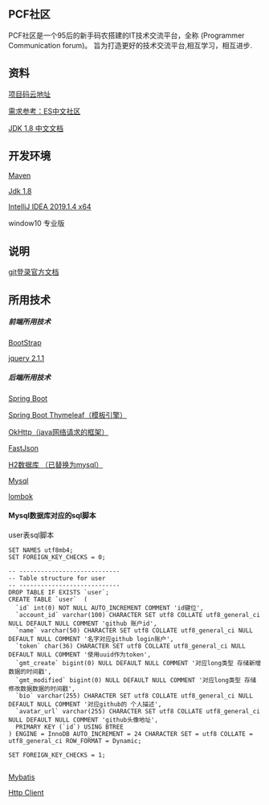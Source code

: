 ## PCF社区
PCF社区是一个95后的新手码农搭建的IT技术交流平台，全称 (Programmer Communication forum)。
旨为打造更好的技术交流平台,相互学习，相互进步.
## 资料
[项目码云地址](https://gitee.com/xing_xuanxuan/forum)

[需求参考：ES中文社区](https://elasticsearch.cn/)

[JDK 1.8 中文文档](http://www.matools.com/api/java8)
## 开发环境
[Maven](https://maven.apache.org/)

[Jdk 1.8](https://www.oracle.com/java/technologies/javase-downloads.html)

[IntelliJ IDEA 2019.1.4 x64]( https://www.jetbrains.com/ )

window10 专业版


## 说明
[git登录官方文档](https://developer.github.com/apps/building-oauth-apps/creating-an-oauth-app/)
## 所用技术
##### 前端所用技术
[BootStrap](https://www.bootcss.com/)

[jquery 2.1.1](https://cdn.staticfile.org/jquery/2.1.1/jquery.min.js)
##### 后端所用技术

[Spring Boot](https://spring.io/projects/spring-boot)

[Spring Boot Thymeleaf（模板引擎）](https://www.thymeleaf.org/index.html)

[OkHttp（java网络请求的框架）](https://square.github.io/okhttp/)

[FastJson](https://github.com/alibaba/fastjson)

[H2数据库 （已替换为mysql）](http://www.h2database.com/html/main.html)

[Mysql](https://www.mysql.com/)

[lombok](https://projectlombok.org/)

####  Mysql数据库对应的sql脚本

user表sql脚本
```mysql
SET NAMES utf8mb4;
SET FOREIGN_KEY_CHECKS = 0;

-- ----------------------------
-- Table structure for user
-- ----------------------------
DROP TABLE IF EXISTS `user`;
CREATE TABLE `user`  (
  `id` int(0) NOT NULL AUTO_INCREMENT COMMENT 'id键位',
  `account_id` varchar(100) CHARACTER SET utf8 COLLATE utf8_general_ci NULL DEFAULT NULL COMMENT 'github 账户id',
  `name` varchar(50) CHARACTER SET utf8 COLLATE utf8_general_ci NULL DEFAULT NULL COMMENT '名字对应github login账户',
  `token` char(36) CHARACTER SET utf8 COLLATE utf8_general_ci NULL DEFAULT NULL COMMENT '使用uuid作为token',
  `gmt_create` bigint(0) NULL DEFAULT NULL COMMENT '对应long类型 存储新增数据的时间戳',
  `gmt_modified` bigint(0) NULL DEFAULT NULL COMMENT '对应long类型 存储修改数据数据的时间戳',
  `bio` varchar(255) CHARACTER SET utf8 COLLATE utf8_general_ci NULL DEFAULT NULL COMMENT '对应github的 个人描述',
  `avatar_url` varchar(255) CHARACTER SET utf8 COLLATE utf8_general_ci NULL DEFAULT NULL COMMENT 'github头像地址',
  PRIMARY KEY (`id`) USING BTREE
) ENGINE = InnoDB AUTO_INCREMENT = 24 CHARACTER SET = utf8 COLLATE = utf8_general_ci ROW_FORMAT = Dynamic;

SET FOREIGN_KEY_CHECKS = 1;


```
[Mybatis](https://blog.mybatis.org/)

[Http Client](http://hc.apache.org/)
